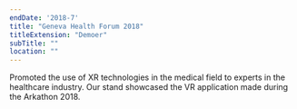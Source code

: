 ```yaml
---
endDate: '2018-7'
title: "Geneva Health Forum 2018"
titleExtension: "Demoer"
subTitle: ""
location: ""
---
```


Promoted the use of XR technologies in the medical field to experts in the healthcare industry. Our stand showcased the VR application made during the Arkathon 2018.